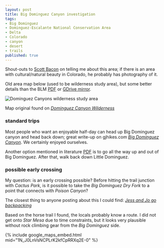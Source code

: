 ```yaml
---
layout: post
title: Big Dominguez Canyon investigation
tags:
- Big Dominguez
- Dominguez-Escalante National Conservation Area
- Delta
- Colorado
- canyon
- desert
- trails
published: true
---
```

Shout-outs to [Scott Bacon](http://www.scottbacon.net/) on telling me about this area;
if there is an area with cultural/natural beauty in Colorado, he probably has photography of it.

Old area map below (used to be wilderness study area), but some better details than the BLM
[PDF](http://www.blm.gov/style/medialib/blm/co/field_offices/denca/pictures_new/d-e_nca_general.Par.76303.File.dat/DENCA%20Brochure.pdf)
or [GDrive mirror](https://drive.google.com/open?id=0B0yT30uCaFvvZllWdmwwM3BkNmM).

![Dominguez Canyons wilderness study area](https://drive.google.com/uc?export=download&id=0B0yT30uCaFvvdW8wOUlJTXphYlk)

Map original found on [_Dominguez Canyon Wilderness_](http://www.coloradoswildareas.com/2013/03/26/dominguez-canyon-wilderness/)

### standard trips
Most people who want an enjoyable half-day can head up Big Dominguez canyon and head back down;
great write-up on gjhikes.com [_Big Dominguez Canyon_](http://www.gjhikes.com/2009/10/adominguez-canyon.html).
We certainly enjoyed ourselves.

Another option mentioned in literature
[PDF](http://www.oriconline.org/what_to_do/trails_and_trips/backpacking_trips/ii-big_dominguez_canyon_backpacking_trip.pdf)
is to go all the way up and out of Big Dominguez. After that, walk back down Little Dominguez.

### possible early crossing
My question: is an early crossing possible? Before hitting the trail junction with _Cactus Park_, is it possible to
take the _Big Dominguez Dry Fork_ to a point that connects with _Poison Canyon_?

The closest thing to anyone posting about this I could find:
[_Jess and Jo go backpacking_](http://sedimentarylifestyle.blogspot.com/2012/06/jess-and-jo-go-backpacking.html)

Based on the horse trail I found, the locals probably know a route. I did not get onto _Star Mesa_ due to time
constraints, but it looks very plausible without rock climbing gear from the _Big Dominguez_ side.

{% include google_maps_embed.html mid="1N_J0LnVsNCPLrK2kfCpRRXq2E-0" %}
